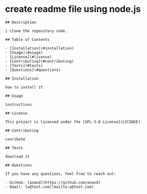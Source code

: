# create readme file using node.js

    ## Description
    
    i clone the repository code.
    
    ## Table of Contents
    
    - [Installation](#installation)
    - [Usage](#usage)
    - [License](#license)
    - [Contributing](#contributing)
    - [Tests](#tests)
    - [Questions](#questions)
    
    ## Installation
    
    how to install it
    
    ## Usage
    
    instructions 
    
    ## License
    
    This project is licensed under the [GPL-3.0 License](LICENSE).
    
    ## Contributing
    
    conribute
    
    ## Tests
    
    download it
    
    ## Questions
    
    If you have any questions, feel free to reach out:
    
    - GitHub: [anand](https://github.com/anand)
    - Email: [a@test.com](mailto:a@test.com)
    